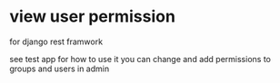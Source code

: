 # view user permission
for django rest framwork

see test app for how to use it
you can change and add permissions to groups and users in admin